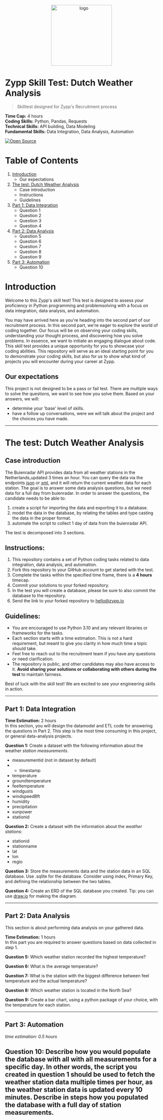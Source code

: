 <p align="center"><img alt="logo" src="https://www.zypp.io/static/assets/img/logos/zypp/white/500px.png" width="200"></p>

Zypp Skill Test: Dutch Weather Analysis
===

> Skilltest designed for Zypp's Recruitment process

**Time Cap:** 4 hours <br>
**Coding Skills:** Python, Pandas, Requests <br>
**Technical Skills:** API building, Data Modeling <br>
**Fundamental Skills:** Data Integration, Data Analysis, Automation <br>

[![Open Source](https://badges.frapsoft.com/os/v1/open-source.svg?v=103)](https://opensource.org/)

# Table of Contents
1. [Introduction](#introduction-skilltest)
   - Our expectations
2. [The test: Dutch Weather Analysis](#the-test-dutch-weather-analysis)
   - Case introduction
   - Instructions
   - Guidelines
3. [Part 1: Data Integration](#part-1-data-integration)
   - Question 1
   - Question 2
   - Question 3
   - Question 4
4. [Part 2: Data Analysis](#part-2-data-analysis)
   - Question 5
   - Question 6
   - Question 7
   - Question 8
   - Question 9
5. [Part 3: Automation](#part-3-automation)
   - Question 10


#  Introduction 
Welcome to this Zypp's skill test! This test is designed to assess your proficiency in Python programming and problemsolving with a focus on data integration, data analysis, and automation.

You may have arrived here as you're heading into the second part of our recruitment process. In this second part, we're eager to explore the world of coding together. Our focus will be on observing your coding skills, understanding your thought process, and discovering how you solve problems. In essence, we want to initiate an engaging dialogue about code.
This skill test provides a unique opportunity for you to showcase your coding abilities. This repository will serve as an ideal starting point for you to demonstrate your coding skills, but also for us to show what kind of projects you will encounter during your career at Zypp. 

##  Our expectations
This project is not designed to be a pass or fail test. There are multiple ways to solve the questions, we want to see 
how you solve them. Based on your answers, we will:
- determine your 'base' level of skills.
- have a follow up conversations, were we will talk about the project and the choices you have made.

---

# The test: Dutch Weather Analysis
## Case introduction
The Buienradar API provides data from all weather stations in the Netherlands,updated 3 times an hour. You can query the data via the endpoints [json](https://json.buienradar.nl) or [xml](https://xml.buienradar.nl), and it will return the current weather data for each station.
The goal is to answer some data analysis questions, but we need data for a full day from buienradar. In order to answer the questions, the candidate needs to be able to: 
1. create a script for importing the data and exporting it to a database.
2. model the data in the database, by relating the tables and type casting the data in the proper format.
3. automate the script to collect 1 day of data from the buienradar API.

The test is decomposed into 3 sections.

## Instructions:
1. This repository contains a set of Python coding tasks related to data integration, data analysis, and automation.
2. Fork this repository to your GitHub account to get started with the test.
3. Complete the tasks within the specified time frame, there is a **4 hours** timecap.
4. Commit your solutions to your forked repository.
5. In the test you will create a database, please be sure to also commit the database to the repository.
6. Send the link to your forked repository to hello@zypp.io

## Guidelines:
- You are encouraged to use Python 3.10 and any relevant libraries or frameworks for the tasks.
- Each section starts with a time estimation. This is not a hard requirement, but meant to give you clarity in how much time a topic should take.
- Feel free to reach out to the recruitment team if you have any questions or need clarification.
- The repository is public, and other candidates may also have access to it. **Avoid sharing your solutions or collaborating with others during the test** to maintain fairness.

Best of luck with the skill test! We are excited to see your engineering skills in action.

---

## Part 1: Data Integration
**Time Estimation:** 2 hours <br>
In this section, you will design the datamodel and ETL code for answering the questions in Part 2. This step is the most
time consuming in this project, or general data-analysis projects. 

**Question 1:**
Create a dataset with the following information about the weather _station measurements_.
- measurementid (not in dataset by default)
- - timestamp
- temperature
- groundtemperature
- feeltemperature
- windgusts
- windspeedBft
- humidity
- precipitation
- sunpower
- stationid

**Question 2:**
Create a dataset with the information about the _weather stations_:
- stationid
- stationname
- lat
- lon
- regio


**Question 3:**
Store the measurements data and the station data in an SQL database. Use .sqlite for the database. Consider using index, Primary Key, and defining the relationship between the two tables.

**Question 4:**
Create an ERD  of the SQL database you created. Tip: you can use [draw.io](https://app.diagrams.net/) for making the diagram.

---

## Part 2: Data Analysis
This section is about performing data analysis on your gathered data. 

**Time Estimation:** 1 hours <br>
In this part you are required to answer questions based on data collected in step 1.

**Question 5:**
Which weather station recorded the highest temperature?

**Question 6:**
What is the average temperature?

**Question 7:**
What is the station with the biggest difference between feel temperature and the actual temperature?

**Question 8:**
Which weather station is located in the North Sea?

**Question 9:**
Create a bar chart, using a python package of your choice, with the temperature for each station.

---

## Part 3: Automation
*time estimation: 0.5 hours*

**Question 10:**
Describe how you would populate the database with all with all measurements for a specific day. In other words, the script you created in question 1 should be used to fetch the weather station data multiple times per hour, as the weather station data is updated every 10 minutes.
Describe in steps how you populated the database with a full day of station measurements.
---